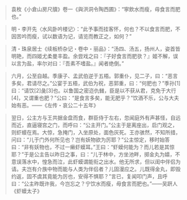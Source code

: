 > 袁枚《小倉山房尺牘》卷一《與洪洞令陶西圃》：“寧飲水而瘦，毋食言而肥也。”

> 明・李开先〈水风卧吟楼记〉：“此予事而挂客怀，何也？不以食言而肥，不因苦吟而瘦，试以数语为记，请览而教正之，如何？”

> 清・珠泉居士《续板桥杂记・卷中・丽品》：“汤四、汤五，扬州人，姿首皆明艳，而四姬尤柔曼丰盈。余尝戏之曰：『子好食言而肥欤？』姬不解，误以言为盐，率尔对曰：『吾素不嗜盐。』闻者绝倒。”

> 六月，公至自越。季康子、孟武伯逆于五梧。郭重仆，见二子，曰：“恶言多矣，君请尽之。”公宴于五梧，武伯为祝，恶郭重，曰：“何肥也？”季孙[1]曰：“请饮[2]彘[3]也。以鲁国之密迩仇雠，臣是以不获从君，克免于大行[4]，又谓重也肥？”公曰：“是食言多矣，能无肥乎？”饮酒不乐，公与大夫始有恶。——《左传・哀公二十五年》

> 翌日，公主方与王共据金盘而食，群臣侍于左右，忽闻庭外有声甚怪，自远而近，直逼寝宫之门，而呼曰：“公主开门。”公主于是离座出，启门观之，则虾蟆在焉。大惊，急掩门，入坐原处，面色灰死。王亦骇然，不知所措，问曰：“儿于门外何所见也？岂有妖物欲为厉耶？”公主惊定，移时始答曰：“非有妖物也，不过一癞虾蟆耳。”王曰：“虾蟆何能为？而儿若是其惊耶？”于是公主告以昨日之事，曰：“儿于林中，方坐池畔，掷金丸为嬉，不意误落水中，惶急而泣，此虾蟆谓能衔之出水。他无所求，但以闺中伴侣为请。夫岂有介族中物而能与人类为伴侣者？儿固漫应之。儿既得金丸，即毁约返，固不虞其竟能为厉也，安得不惧耶？”言已，复闻叩门声，且呼曰：“公主昨既许我，今岂忘之？宁饮水而瘦，毋食言而肥也。”——吴趼人《虾蟆太子》

